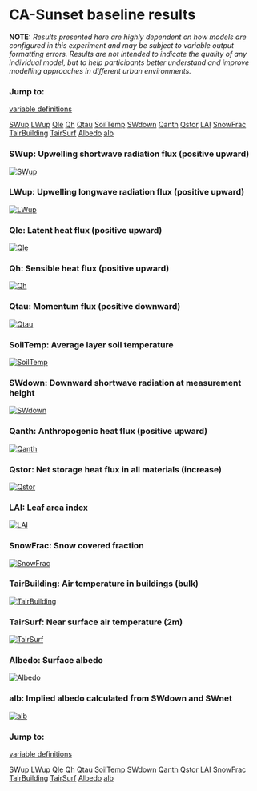# CA-Sunset baseline results

**NOTE:** *Results presented here are highly dependent on how models are configured in this experiment and may be subject to variable output formatting errors. Results are not intended to indicate the quality of any individual model, but to help participants better understand and improve modelling approaches in different urban environments.*

### Jump to:
[variable definitions](../modelattrs/variable_definitions.md)

[SWup](#swup)
[LWup](#lwup)
[Qle](#qle)
[Qh](#qh)
[Qtau](#qtau)
[SoilTemp](#soiltemp)
[SWdown](#swdown)
[Qanth](#qanth)
[Qstor](#qstor)
[LAI](#lai)
[SnowFrac](#snowfrac)
[TairBuilding](#tairbuilding)
[TairSurf](#tairsurf)
[Albedo](#albedo)
[alb](#alb)

### <a name="swup"></a>SWup: Upwelling shortwave radiation flux (positive upward)
[![SWup](CA-Sunset_baseline_SWup.png)](CA-Sunset_baseline_SWup.png)

### <a name="lwup"></a>LWup: Upwelling longwave radiation flux (positive upward)
[![LWup](CA-Sunset_baseline_LWup.png)](CA-Sunset_baseline_LWup.png)

### <a name="qle"></a>Qle: Latent heat flux (positive upward)
[![Qle](CA-Sunset_baseline_Qle.png)](CA-Sunset_baseline_Qle.png)

### <a name="qh"></a>Qh: Sensible heat flux (positive upward)
[![Qh](CA-Sunset_baseline_Qh.png)](CA-Sunset_baseline_Qh.png)

### <a name="qtau"></a>Qtau: Momentum flux (positive downward)
[![Qtau](CA-Sunset_baseline_Qtau.png)](CA-Sunset_baseline_Qtau.png)

### <a name="soiltemp"></a>SoilTemp: Average layer soil temperature
[![SoilTemp](CA-Sunset_baseline_SoilTemp.png)](CA-Sunset_baseline_SoilTemp.png)

### <a name="swdown"></a>SWdown: Downward shortwave radiation at measurement height
[![SWdown](CA-Sunset_baseline_SWdown.png)](CA-Sunset_baseline_SWdown.png)

### <a name="qanth"></a>Qanth: Anthropogenic heat flux (positive upward)
[![Qanth](CA-Sunset_baseline_Qanth.png)](CA-Sunset_baseline_Qanth.png)

### <a name="qstor"></a>Qstor: Net storage heat flux in all materials (increase)
[![Qstor](CA-Sunset_baseline_Qstor.png)](CA-Sunset_baseline_Qstor.png)

### <a name="lai"></a>LAI: Leaf area index
[![LAI](CA-Sunset_baseline_LAI.png)](CA-Sunset_baseline_LAI.png)

### <a name="snowfrac"></a>SnowFrac: Snow covered fraction
[![SnowFrac](CA-Sunset_baseline_SnowFrac.png)](CA-Sunset_baseline_SnowFrac.png)

### <a name="tairbuilding"></a>TairBuilding: Air temperature in buildings (bulk)
[![TairBuilding](CA-Sunset_baseline_TairBuilding.png)](CA-Sunset_baseline_TairBuilding.png)

### <a name="tairsurf"></a>TairSurf: Near surface air temperature (2m)
[![TairSurf](CA-Sunset_baseline_TairSurf.png)](CA-Sunset_baseline_TairSurf.png)

### <a name="albedo"></a>Albedo: Surface albedo
[![Albedo](CA-Sunset_baseline_Albedo.png)](CA-Sunset_baseline_Albedo.png)

### <a name="alb"></a>alb: Implied albedo calculated from SWdown and SWnet
[![alb](CA-Sunset_baseline_alb.png)](CA-Sunset_baseline_alb.png)


### Jump to:
[variable definitions](../modelattrs/variable_definitions.md)

[SWup](#swup)
[LWup](#lwup)
[Qle](#qle)
[Qh](#qh)
[Qtau](#qtau)
[SoilTemp](#soiltemp)
[SWdown](#swdown)
[Qanth](#qanth)
[Qstor](#qstor)
[LAI](#lai)
[SnowFrac](#snowfrac)
[TairBuilding](#tairbuilding)
[TairSurf](#tairsurf)
[Albedo](#albedo)
[alb](#alb)

